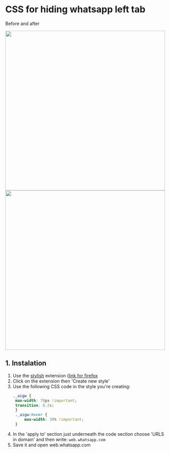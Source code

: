 # CSS for hiding whatsapp left tab


<p>
  
Before and after

<img src="https://github.com/user-attachments/assets/2a3a64e9-ba42-44c9-af2f-42b1b5c8b174" width="500px"/>

<img src="https://github.com/user-attachments/assets/5d583004-42ee-4fac-87ec-e0009b44fe2f" width="500px"/>
</p>


## 1. Instalation 

1. Use the [stylish](https://chromewebstore.google.com/detail/stylish-%E2%80%93-temas-personali/fjnbnpbmkenffdnngjfgmeleoegfcffe?pli=1) extension ([link for firefox](https://addons.mozilla.org/en-US/firefox/addon/stylish/)
2. Click on the extension then 'Create new style'
3. Use the following CSS code in the style you're creating:
   ```css
   ._aigw {
    max-width: 70px !important;
    transition: 0.2s;
    }
    ._aigw:hover {
        max-width: 30% !important;
    }
   ```
4. In the 'apply to' section just underneath the code section choose 'URLS in domain' and then write: `web.whatsapp.com`
5. Save it and open web.whatsapp.com


